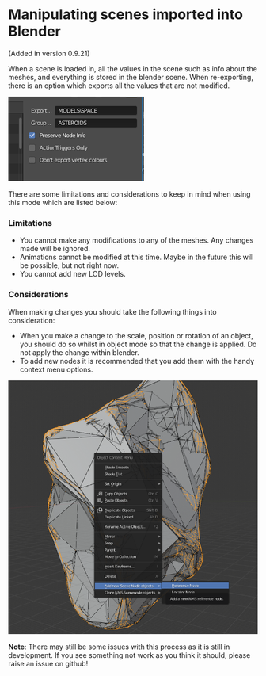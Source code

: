 # Manipulating scenes imported into Blender

(Added in version 0.9.21)

When a scene is loaded in, all the values in the scene such as info about the meshes, and everything is stored in the blender scene.
When re-exporting, there is an option which exports all the values that are not modified.

![preserve nodes](../../images/preserve_import.png)

There are some limitations and considerations to keep in mind when using this mode which are listed below:

### Limitations

 - You cannot make any modifications to any of the meshes. Any changes made will be ignored.
 - Animations cannot be modified at this time. Maybe in the future this will be possible, but not right now.
 - You cannot add new LOD levels.

### Considerations

When making changes you should take the following things into consideration:

 - When you make a change to the scale, position or rotation of an object, you should do so whilst in object mode so that the change is applied. Do not apply the change within blender.
 - To add new nodes it is recommended that you add them with the handy context menu options.

![add reference nodes](../../images/add_ref_node.png)

**Note**: There may still be some issues with this process as it is still in development. If you see something not work as you think it should, please raise an issue on github!
